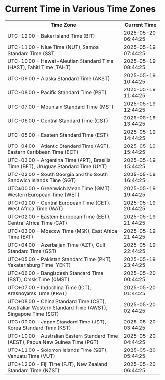 # Current Time in Various Time Zones

| Time Zone | Current Time |
|-----------|--------------|
| UTC-12:00 - Baker Island Time (BIT) | 2025-05-20 06:44:25 |
| UTC-11:00 - Niue Time (NUT), Samoa Standard Time (SST) | 2025-05-19 07:44:25 |
| UTC-10:00 - Hawaii-Aleutian Standard Time (HAST), Tahiti Time (TAHT) | 2025-05-19 08:44:25 |
| UTC-09:00 - Alaska Standard Time (AKST) | 2025-05-19 10:44:25 |
| UTC-08:00 - Pacific Standard Time (PST) | 2025-05-19 11:44:25 |
| UTC-07:00 - Mountain Standard Time (MST) | 2025-05-19 12:44:25 |
| UTC-06:00 - Central Standard Time (CST) | 2025-05-19 13:44:25 |
| UTC-05:00 - Eastern Standard Time (EST) | 2025-05-19 14:44:25 |
| UTC-04:00 - Atlantic Standard Time (AST), Eastern Caribbean Time (ECT) | 2025-05-19 15:44:25 |
| UTC-03:00 - Argentina Time (ART), Brasília Time (BRT), Uruguay Standard Time (UYT) | 2025-05-19 15:44:25 |
| UTC-02:00 - South Georgia and the South Sandwich Islands Time (SGT) | 2025-05-19 16:44:25 |
| UTC±00:00 - Greenwich Mean Time (GMT), Western European Time (WET) | 2025-05-19 19:44:25 |
| UTC+01:00 - Central European Time (CET), West Africa Time (WAT) | 2025-05-19 20:44:25 |
| UTC+02:00 - Eastern European Time (EET), Central Africa Time (CAT) | 2025-05-19 21:44:25 |
| UTC+03:00 - Moscow Time (MSK), East Africa Time (EAT) | 2025-05-19 21:44:25 |
| UTC+04:00 - Azerbaijan Time (AZT), Gulf Standard Time (GST) | 2025-05-19 22:44:25 |
| UTC+05:00 - Pakistan Standard Time (PKT), Yekaterinburg Time (YEKT) | 2025-05-19 23:44:25 |
| UTC+06:00 - Bangladesh Standard Time (BST), Omsk Time (OMST) | 2025-05-20 00:44:25 |
| UTC+07:00 - Indochina Time (ICT), Krasnoyarsk Time (KRAT) | 2025-05-20 01:44:25 |
| UTC+08:00 - China Standard Time (CST), Australian Western Standard Time (AWST), Singapore Time (SGT) | 2025-05-20 02:44:25 |
| UTC+09:00 - Japan Standard Time (JST), Korea Standard Time (KST) | 2025-05-20 03:44:25 |
| UTC+10:00 - Australian Eastern Standard Time (AEST), Papua New Guinea Time (PGT) | 2025-05-20 04:44:25 |
| UTC+11:00 - Solomon Islands Time (SBT), Vanuatu Time (VUT) | 2025-05-20 05:44:25 |
| UTC+12:00 - Fiji Time (FJT), New Zealand Standard Time (NZST) | 2025-05-20 06:44:25 |
